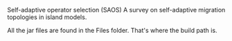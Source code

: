 Self-adaptive operator selection (SAOS)
A survey on self-adaptive migration topologies
in island models.

All the jar files are found in the Files folder. That's where the build path is.
